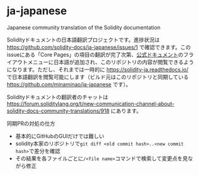 # ja-japanese
Japanese community translation of the Solidity documentation

Solidityドキュメントの日本語翻訳プロジェクトです。進捗状況は https://github.com/solidity-docs/ja-japanese/issues/1 で確認できます。このissueにある「Core Pages」の項目の翻訳が完了次第、[公式ドキュメント](https://docs.soliditylang.org/en/latest/)のフライアウトメニューに日本語が追加され、このリポジトリの内容が閲覧できるようになります。ただし、それまでは一時的に https://solidity-ja.readthedocs.io/ で日本語翻訳を閲覧可能にします（ビルド元はこのリポジトリと同期している https://github.com/minaminao/ja-japanese です）。

Solidityドキュメントの翻訳者のチャットは https://forum.soliditylang.org/t/new-communication-channel-about-solidity-docs-community-translations/918 にあります。

同期PRの対処の仕方
- 基本的にGitHubのGUIだけでは難しい
- solidity本家のリポジトリで`git diff <old commit hash>..<new commit hash>`で差分を確認
- その結果を各ファイルごとに`/<file name>`コマンドで検索して変更点を見ながら修正
